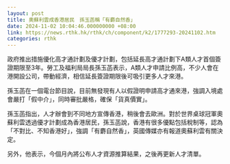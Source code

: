 ```yaml
---
layout: post
title: 奧蘇利雲成香港居民　孫玉菡稱「有麝自然香」
date: 2024-11-02 10:04:46.000000000 +08:00
link: https://news.rthk.hk/rthk/ch/component/k2/1777293-20241102.htm
categories: rthk
---
```


政府推出措施優化高才通計劃及優才計劃，包括延長高才通計劃下A類人才首個簽證期限至3年。勞工及福利局局長孫玉菡表示，A類人才申請比例高，不少人會在港開設公司，帶動經濟，相信延長簽證期限後可吸引更多人才來港。

孫玉菡在一個電台節目說，目前無發現有人以假證明申請高才通來港，強調入境處會嚴打「假中介」，同時審批嚴格，確保「貨真價實」。

孫玉菡指出，人才辦會到不同地方宣傳香港，稍後會去歐洲。對於世界桌球冠軍奧蘇利雲透過優才計劃成為香港居民，孫玉菡說，香港有很多優點包括稅制等，認為「不對比、不知香港好」，強調「有麝自然香」，英國傳媒亦有報道奧蘇利雲有關決定。

另外，他表示，今個月內將公布人才資源推算結果，之後再更新人才清單。
